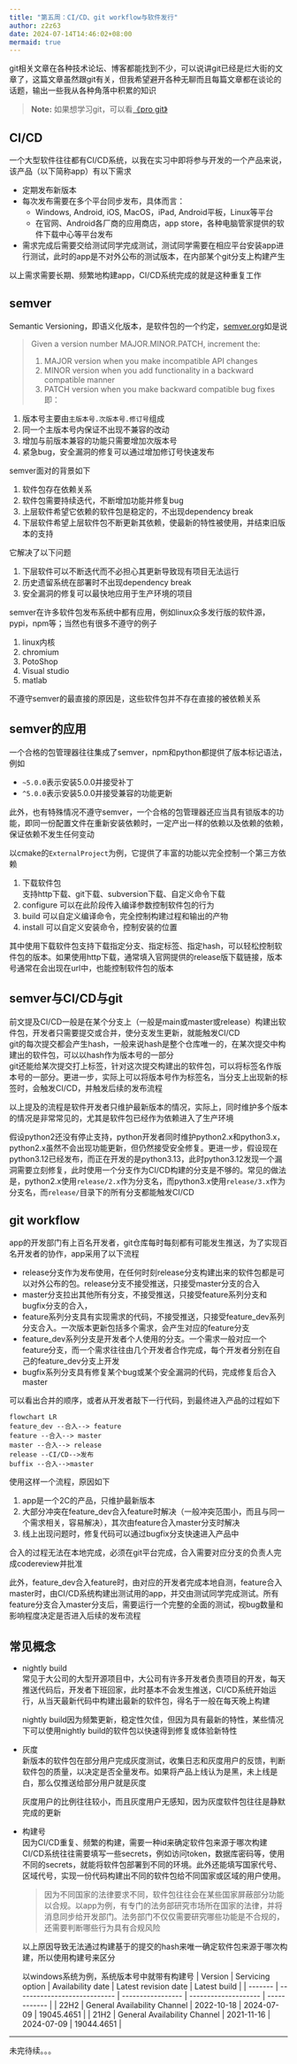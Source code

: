 ```yaml
---
title: "第五周：CI/CD、git workflow与软件发行"
author: z2z63
date: 2024-07-14T14:46:02+08:00
mermaid: true
---
```

git相关文章在各种技术论坛、博客都能找到不少，可以说讲git已经是烂大街的文章了，这篇文章虽然跟git有关，但我希望避开各种无聊而且每篇文章都在谈论的话题，输出一些我从各种角落中积累的知识
> **Note:** 如果想学习git，可以看[《pro git》](https://git-scm.com/book/en/v2)

## CI/CD
一个大型软件往往都有CI/CD系统，以我在实习中即将参与开发的一个产品来说，该产品（以下简称app）有以下需求
- 定期发布新版本
- 每次发布需要在多个平台同步发布，具体而言：
    - Windows, Android, iOS, MacOS，iPad, Android平板，Linux等平台
    - 在官网、Android各厂商的应用商店，app store，各种电脑管家提供的软件下载中心等平台发布
- 需求完成后需要交给测试同学完成测试，测试同学需要在相应平台安装app进行测试，此时的app是不对外公布的测试版本，在内部某个git分支上构建产生

以上需求需要长期、频繁地构建app，CI/CD系统完成的就是这种重复工作

## semver
Semantic Versioning，即语义化版本，是软件包的一个约定，[semver.org](https://semver.org/)如是说
>Given a version number MAJOR.MINOR.PATCH, increment the:
>1. MAJOR version when you make incompatible API changes
>2. MINOR version when you add functionality in a backward compatible manner
>3. PATCH version when you make backward compatible bug fixes
即：
1. 版本号主要由`主版本号.次版本号.修订号`组成
2. 同一个主版本号内保证不出现不兼容的改动
3. 增加与前版本兼容的功能只需要增加次版本号
4. 紧急bug，安全漏洞的修复可以通过增加修订号快速发布

semver面对的背景如下
1. 软件包存在依赖关系
2. 软件包需要持续迭代，不断增加功能并修复bug
3. 上层软件希望它依赖的软件包是稳定的，不出现dependency break
4. 下层软件希望上层软件包不断更新其依赖，使最新的特性被使用，并结束旧版本的支持

它解决了以下问题
1. 下层软件可以不断迭代而不必担心其更新导致现有项目无法运行
2. 历史遗留系统在部署时不出现dependency break
3. 安全漏洞的修复可以最快地应用于生产环境的项目

semver在许多软件包发布系统中都有应用，例如linux众多发行版的软件源，pypi，npm等；当然也有很多不遵守的例子
1. linux内核
2. chromium
3. PotoShop
4. Visual studio
5. matlab

不遵守semver的最直接的原因是，这些软件包并不存在直接的被依赖关系  

## semver的应用
一个合格的包管理器往往集成了semver，npm和python都提供了版本标记语法，例如
- `~5.0.0`表示安装5.0.0并接受补丁
- `^5.0.0`表示安装5.0.0并接受兼容的功能更新

此外，也有特殊情况不遵守semver，一个合格的包管理器还应当具有锁版本的功能，即同一份配置文件在重新安装依赖时，一定产出一样的依赖以及依赖的依赖，保证依赖不发生任何变动

以cmake的`ExternalProject`为例，它提供了丰富的功能以完全控制一个第三方依赖  
1. 下载软件包  
   支持http下载、git下载、subversion下载、自定义命令下载
2. configure
   可以在此阶段传入编译参数控制软件包的行为
3. build
   可以自定义编译命令，完全控制构建过程和输出的产物
4. install
   可以自定义安装命令，控制安装的位置

其中使用下载软件包支持下载指定分支、指定标签、指定hash，可以轻松控制软件包的版本。如果使用http下载，通常填入官网提供的release版下载链接，版本号通常在会出现在url中，也能控制软件包的版本

## semver与CI/CD与git
前文提及CI/CD一般是在某个分支上（一般是main或master或release）构建出软件包，开发者只需要提交或合并，使分支发生更新，就能触发CI/CD  
git的每次提交都会产生hash，一般来说hash是整个仓库唯一的，在某次提交中构建出的软件包，可以以hash作为版本号的一部分  
git还能给某次提交打上标签，针对这次提交构建出的软件包，可以将标签名作版本号的一部分。更进一步，实际上可以将版本号作为标签名，当分支上出现新的标签时，会触发CI/CD，并触发后续的发布流程

以上提及的流程是软件开发者只维护最新版本的情况，实际上，同时维护多个版本的情况是非常常见的，尤其是软件包已经作为依赖进入了生产环境  

假设python2还没有停止支持，python开发者同时维护python2.x和python3.x，python2.x虽然不会出现功能更新，但仍然接受安全修复。更进一步，假设现在python3.12已经发布，而正在开发的是python3.13，此时python3.12发现一个漏洞需要立刻修复，此时使用一个分支作为CI/CD构建的分支是不够的。常见的做法是，python2.x使用`release/2.x`作为分支名，而python3.x使用`release/3.x`作为分支名，而`release/`目录下的所有分支都能触发CI/CD

## git workflow
app的开发部门有上百名开发者，git仓库每时每刻都有可能发生推送，为了实现百名开发者的协作，app采用了以下流程
- release分支作为发布使用，在任何时刻release分支构建出来的软件包都是可以对外公布的包。release分支不接受推送，只接受master分支的合入
- master分支拉出其他所有分支，不接受推送，只接受feature系列分支和bugfix分支的合入，
- feature系列分支具有实现需求的代码，不接受推送，只接受feature_dev系列分支合入。一次版本更新包括多个需求，会产生对应的feature分支
- feature_dev系列分支是开发者个人使用的分支。一个需求一般对应一个feature分支，而一个需求往往由几个开发者合作完成，每个开发者分别在自己的feature_dev分支上开发
- bugfix系列分支具有修复某个bug或某个安全漏洞的代码，完成修复后合入master

可以看出合并的顺序，或者从开发者敲下一行代码，到最终进入产品的过程如下
```mermaid
flowchart LR
feature_dev --合入--> feature
feature --合入--> master
master --合入--> release
release --CI/CD-->发布
buffix --合入-->master
```
使用这样一个流程，原因如下
1. app是一个2C的产品，只维护最新版本
2. 大部分冲突在feature_dev合入feature时解决（一般冲突范围小，而且与同一个需求相关，容易解决），其次由feature合入master分支时解决
3. 线上出现问题时，修复代码可以通过bugfix分支快速进入产品中

合入的过程无法在本地完成，必须在git平台完成，合入需要对应分支的负责人完成codereview并批准

此外，feature_dev合入feature时，由对应的开发者完成本地自测，feature合入master时，由CI/CD系统构建出测试用的app，并交由测试同学完成测试。所有feature分支合入master分支后，需要运行一个完整的全面的测试，视bug数量和影响程度决定是否进入后续的发布流程

## 常见概念
- nightly build  
  常见于大公司的大型开源项目中，大公司有许多开发者负责项目的开发，每天推送代码后，开发者下班回家，此时基本不会发生推送，CI/CD系统开始运行，从当天最新代码中构建出最新的软件包，得名于一般在每天晚上构建

  nightly build因为频繁更新，稳定性欠佳，但因为具有最新的特性，某些情况下可以使用nightly build的软件包以快速得到修复或体验新特性
- 灰度  
  新版本的软件包在部分用户完成灰度测试，收集日志和灰度用户的反馈，判断软件包的质量，以决定是否全量发布。如果将产品上线认为是黑，未上线是白，那么仅推送给部分用户就是灰度

  灰度用户的比例往往较小，而且灰度用户无感知，因为灰度软件包往往是静默完成的更新
- 构建号  
  因为CI/CD重复、频繁的构建，需要一种id来确定软件包来源于哪次构建  
  CI/CD系统往往需要填写一些secrets，例如访问token，数据库密码等，使用不同的secrets，就能将软件包部署到不同的环境。此外还能填写国家代号、区域代号，实现一份代码构建出不同的软件包给不同国家或区域的用户使用。

  >因为不同国家的法律要求不同，软件包往往会在某些国家屏蔽部分功能以合规。以app为例，有专门的法务部研究市场所在国家的法律，并将消息同步给开发部门。法务部门不仅仅需要研究哪些功能是不合规的，还需要判断哪些行为具有合规风险

  以上原因导致无法通过构建基于的提交的hash来唯一确定软件包来源于哪次构建，所以使用构建号来区分
  
  以windows系统为例，系统版本号中就带有构建号
  | Version | Servicing option             | Availability date | Latest revision date | Latest build |
  | ------- | ---------------------------- | ----------------- | -------------------- | ------------ |
  | 22H2    | General Availability Channel | 2022-10-18        | 2024-07-09           | 19045.4651   |
  | 21H2    | General Availability Channel | 2021-11-16        | 2024-07-09           | 19044.4651   |
---
未完待续。。。